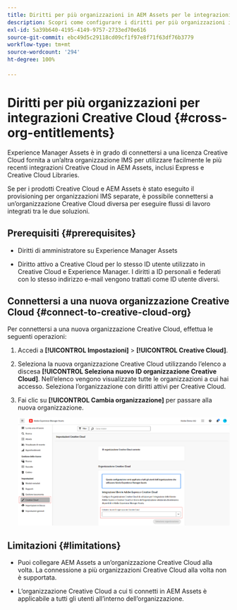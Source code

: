 ```yaml
---
title: Diritti per più organizzazioni in AEM Assets per le integrazioni Creative Cloud
description: Scopri come configurare i diritti per più organizzazioni in AEM Assets per le integrazioni Creative Cloud. Connettiti a una licenza Creative Cloud fornita a un’altra organizzazione IMS per utilizzare facilmente le integrazioni Creative Cloud più recenti in AEM Assets, inclusi Express e Creative Cloud Libraries.
exl-id: 5a39b640-4195-4149-9757-2733ed70e616
source-git-commit: ebc49d5c29118cd09cf1f97e8f71f63df76b3779
workflow-type: tm+mt
source-wordcount: '294'
ht-degree: 100%

---
```


# Diritti per più organizzazioni per integrazioni Creative Cloud  {#cross-org-entitlements}

Experience Manager Assets è in grado di connettersi a una licenza Creative Cloud fornita a un’altra organizzazione IMS per utilizzare facilmente le più recenti integrazioni Creative Cloud in AEM Assets, inclusi Express e Creative Cloud Libraries.

Se per i prodotti Creative Cloud e AEM Assets è stato eseguito il provisioning per organizzazioni IMS separate, è possibile connettersi a un’organizzazione Creative Cloud diversa per eseguire flussi di lavoro integrati tra le due soluzioni.

## Prerequisiti {#prerequisites}

* Diritti di amministratore su Experience Manager Assets

* Diritto attivo a Creative Cloud per lo stesso ID utente utilizzato in Creative Cloud e Experience Manager. I diritti a ID personali e federati con lo stesso indirizzo e-mail vengono trattati come ID utente diversi.

## Connettersi a una nuova organizzazione Creative Cloud {#connect-to-creative-cloud-org}

Per connettersi a una nuova organizzazione Creative Cloud, effettua le seguenti operazioni:

1. Accedi a **[!UICONTROL Impostazioni]** > **[!UICONTROL Creative Cloud]**.

1. Seleziona la nuova organizzazione Creative Cloud utilizzando l’elenco a discesa **[!UICONTROL Seleziona nuovo ID organizzazione Creative Cloud]**. Nell’elenco vengono visualizzate tutte le organizzazioni a cui hai accesso. Seleziona l’organizzazione con diritti attivi per Creative Cloud.

1. Fai clic su **[!UICONTROL Cambia organizzazione]** per passare alla nuova organizzazione.

   ![Diritti per più organizzazioni](assets/cross-org-entitlements.png)

## Limitazioni {#limitations}

* Puoi collegare AEM Assets a un’organizzazione Creative Cloud alla volta. La connessione a più organizzazioni Creative Cloud alla volta non è supportata.

* L’organizzazione Creative Cloud a cui ti connetti in AEM Assets è applicabile a tutti gli utenti all’interno dell’organizzazione.
